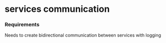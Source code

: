 # services communication

### Requirements
Needs to create bidirectional communication between services with logging 